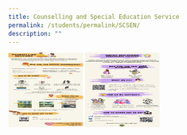 ```yaml
---
title: Counselling and Special Education Service
permalink: /students/permalink/SCSEN/
description: ""
---
```


<img src="/images/Students/SCSCN1.jpg" width="150" height="150">

<img src="/images/Students/SCSCN2.jpg" width="150" height="150">

